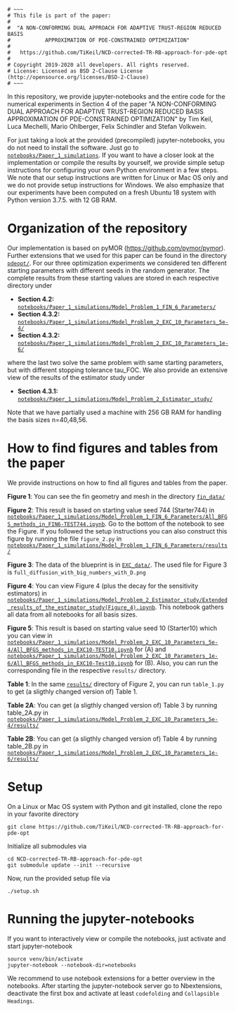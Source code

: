 ```
# ~~~
# This file is part of the paper:
#
#  "A NON-CONFORMING DUAL APPROACH FOR ADAPTIVE TRUST-REGION REDUCED BASIS
#           APPROXIMATION OF PDE-CONSTRAINED OPTIMIZATION"
#
#   https://github.com/TiKeil/NCD-corrected-TR-RB-approach-for-pde-opt
#
# Copyright 2019-2020 all developers. All rights reserved.
# License: Licensed as BSD 2-Clause License (http://opensource.org/licenses/BSD-2-Clause)
# ~~~
```

In this repository, we provide jupyter-notebooks and the entire code for the numerical experiments in Section 4 of the paper 
"A NON-CONFORMING DUAL APPROACH FOR ADAPTIVE TRUST-REGION REDUCED BASIS APPROXIMATION OF PDE-CONSTRAINED OPTIMIZATION"
by Tim Keil, Luca Mechelli, Mario Ohlberger, Felix Schindler and Stefan Volkwein. 

For just taking a look at the provided (precompiled) jupyter-notebooks, you do not need to install the software.
Just go to [`notebooks/Paper_1_simulations`](https://github.com/TiKeil/NCD-corrected-TR-RB-approach-for-pde-opt/tree/master/notebooks). If you want to have a closer look at the implementation or compile the results by
yourself, we provide simple setup instructions for configuring your own Python environment in a few steps.
We note that our setup instructions are written for Linux or Mac OS only and we do not provide setup instructions for Windows.
We also emphasize that our experiments have been computed on a fresh Ubuntu 18 system with Python version 3.7.5. with 12 GB RAM. 

# Organization of the repository

Our implementation is based on pyMOR (https://github.com/pymor/pymor).
Further extensions that we used for this paper can be found in the directory [`pdeopt/`](https://github.com/TiKeil/NCD-corrected-TR-RB-approach-for-pde-opt/tree/master/pdeopt). 
For our three optimization experiments we considered ten different starting parameters with different seeds in the random generator. 
The complete results from these starting values are stored in each respective directory under

* **Section 4.2:** [`notebooks/Paper_1_simulations/Model_Problem_1_FIN_6_Parameters/`](https://github.com/TiKeil/NCD-corrected-TR-RB-approach-for-pde-opt/tree/master/notebooks/Paper1_simulations/Model_Problem_1_FIN_6_Parameters)
* **Section 4.3.2:** [`notebooks/Paper_1_simulations/Model_Problem_2_EXC_10_Parameters_5e-4/`](https://github.com/TiKeil/NCD-corrected-TR-RB-approach-for-pde-opt/tree/master/notebooks/Paper1_simulations/Model_Problem_2_EXC_10_Parameters_5e-4)
* **Section 4.3.2:** [`notebooks/Paper_1_simulations/Model_Problem_2_EXC_10_Parameters_1e-6/`](https://github.com/TiKeil/NCD-corrected-TR-RB-approach-for-pde-opt/tree/master/notebooks/Paper1_simulations/Model_Problem_2_EXC_10_Parameters_1e-6)

where the last two solve the same problem with same starting parameters, but with different stopping tolerance tau_FOC.
We also provide an extensive view of the results of the estimator study under 

* **Section 4.3.1:** [`notebooks/Paper_1_simulations/Model_Problem_2_Estimator_study/`](https://github.com/TiKeil/NCD-corrected-TR-RB-approach-for-pde-opt/tree/master/notebooks/Paper1_simulations/Model_Problem_2_Estimator_study)

Note that we have partially used a machine with 256 GB RAM for handling the basis sizes n=40,48,56.

# How to find figures and tables from the paper

We provide instructions on how to find all figures and tables from the paper. 

**Figure 1**: You can see the fin geometry and mesh in the directory [`fin_data/`](https://github.com/TiKeil/NCD-corrected-TR-RB-approach-for-pde-opt/tree/master/fin_data)

**Figure 2**: This result is based on starting value seed 744 (Starter744) in 
[`notebooks/Paper_1_simulations/Model_Problem_1_FIN_6_Parameters/All_BFGS_methods_in_FIN6-TEST744.ipynb`](https://github.com/TiKeil/NCD-corrected-TR-RB-approach-for-pde-opt/blob/master/notebooks/Paper1_simulations/Model_Problem_1_FIN_6_Parameters/All_BFGS_methods_in_FIN6-TEST744.ipynb). 
Go to the bottom of the notebook to see the Figure.
If you followed the setup instructions you can also construct this figure by running the file `figure_2.py`
in [`notebooks/Paper_1_simulations/Model_Problem_1_FIN_6_Parameters/results/`](https://github.com/TiKeil/NCD-corrected-TR-RB-approach-for-pde-opt/tree/master/notebooks/Paper1_simulations/Model_Problem_1_FIN_6_Parameters/results) 

**Figure 3**: The data of the blueprint is in [`EXC_data/`](https://github.com/TiKeil/NCD-corrected-TR-RB-approach-for-pde-opt/tree/master/EXC_data). 
The used file for Figure 3 is `full_diffusion_with_big_numbers_with_D.png`

**Figure 4**: You can view Figure 4 (plus the decay for the sensitivity estimators) in 
[`notebooks/Paper_1_simulations/Model_Problem_2_Estimator_study/Extended_results_of_the_estimator_study(Figure_4).ipynb`](https://github.com/TiKeil/NCD-corrected-TR-RB-approach-for-pde-opt/blob/master/notebooks/Paper1_simulations/Model_Problem_2_Estimator_study/Extended_results_of_the_estimator_study(Figure_4).ipynb).
This notebook gathers all data from all notebooks for all basis sizes.

**Figure 5**: This result is based on starting value seed 10 (Starter10) which you can view in
[`notebooks/Paper_1_simulations/Model_Problem_2_EXC_10_Parameters_5e-4/All_BFGS_methods_in_EXC10-TEST10.ipynb`](https://github.com/TiKeil/NCD-corrected-TR-RB-approach-for-pde-opt/blob/master/notebooks/Paper1_simulations/Model_Problem_2_EXC_10_Parameters_5e-4/All_BFGS_methods_in_EXC10-TEST10.ipynb) for (A) and
[`notebooks/Paper_1_simulations/Model_Problem_2_EXC_10_Parameters_1e-6/All_BFGS_methods_in_EXC10-Test10.ipynb`](https://github.com/TiKeil/NCD-corrected-TR-RB-approach-for-pde-opt/blob/master/notebooks/Paper1_simulations/Model_Problem_2_EXC_10_Parameters_1e-6/All_BFGS_methods_in_EXC10-TEST10.ipynb) for (B).
Also, you can run the corresponding file in the respective `results/` directory.

**Table 1**: In the same [`results/`](https://github.com/TiKeil/NCD-corrected-TR-RB-approach-for-pde-opt/tree/master/notebooks/Paper1_simulations/Model_Problem_1_FIN_6_Parameters/results) directory of Figure 2, you can run `table_1.py` to get (a sligthly changed version of) Table 1.

**Table 2A**: You can get (a sligthly changed version of) Table 3 by running table_2A.py in [`notebooks/Paper_1_simulations/Model_Problem_2_EXC_10_Parameters_5e-4/results/`](https://github.com/TiKeil/NCD-corrected-TR-RB-approach-for-pde-opt/tree/master/notebooks/Paper1_simulations/Model_Problem_2_EXC_10_Parameters_5e-4/results)

**Table 2B**: You can get (a sligthly changed version of) Table 4 by running table_2B.py in [`notebooks/Paper_1_simulations/Model_Problem_2_EXC_10_Parameters_1e-6/results/`](https://github.com/TiKeil/NCD-corrected-TR-RB-approach-for-pde-opt/tree/master/notebooks/Paper1_simulations/Model_Problem_2_EXC_10_Parameters_1e-6/results)

# Setup

On a Linux or Mac OS system with Python and git installed, clone
the repo in your favorite directory

```
git clone https://github.com/TiKeil/NCD-corrected-TR-RB-approach-for-pde-opt
```

Initialize all submodules via

```
cd NCD-corrected-TR-RB-approach-for-pde-opt
git submodule update --init --recursive
```

Now, run the provided setup file via 

```
./setup.sh
```

# Running the jupyter-notebooks

If you want to interactively view or compile the notebooks, just activate and start jupyter-notebook 

```
source venv/bin/activate
jupyter-notebook --notebook-dir=notebooks
```

We recommend to use notebook extensions for a better overview in the notebooks.
After starting the jupyter-notebook server go to Nbextensions, deactivate the first box and activate at least `codefolding` and `Collapsible Headings`. 
